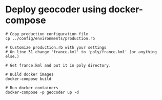 Deploy geocoder using docker-compose
====================================

    # Copy production configuration file
    cp ../config/environments/production.rb

    # Customize production.rb with your settings
    # On line 31 change 'france.kml' to 'poly/france.kml' (or anything else.)

    # Get france.kml and put it in poly directory.

    # Build docker images
    docker-compose build

    # Run docker containers
    docker-compose -p geocoder up -d
